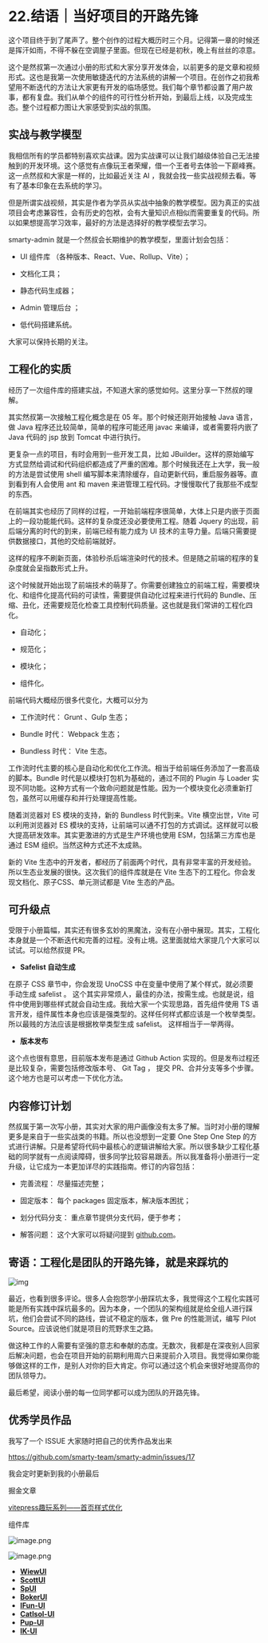 # 22.结语｜当好项目的开路先锋

这个项目终于到了尾声了。整个创作的过程大概历时三个月。记得第一章的时候还是挥汗如雨，不得不躲在空调屋子里面。但现在已经是初秋，晚上有丝丝的凉意。

这个是然叔第一次通过小册的形式和大家分享开发体会，以前更多的是文章和视频形式。这也是我第一次使用敏捷迭代的方法系统的讲解一个项目。在创作之初我希望用不断迭代的方法让大家更有开发的临场感觉。我们每个章节都设置了用户故事，都有复盘。我们从单个的组件的可行性分析开始，到最后上线，以及完成生态。整个过程都力图让大家感受到实战的氛围。

## 实战与教学模型

我相信所有的学员都特别喜欢实战课。因为实战课可以让我们越级体验自己无法接触到的开发环境。这个感觉有点像玩王者荣耀，借一个王者号去体验一下巅峰赛。这一点然叔和大家是一样的，比如最近关注 AI ，我就会找一些实战视频去看。等有了基本印象在去系统的学习。

但是所谓实战视频，其实是作者为学员从实战中抽象的教学模型。因为真正的实战项目会考虑兼容性，会有历史的包袱，会有大量知识点相似而需要重复的代码。所以如果想提高学习效率，最好的方法是选择好的教学模型去学习。

 smarty-admin 就是一个然叔会长期维护的教学模型，里面计划会包括：

- UI 组件库 （各种版本、React、Vue、Rollup、Vite）；

- 文档化工具；

- 静态代码生成器；

- Admin 管理后台 ；

- 低代码搭建系统。

大家可以保持长期的关注。

## 工程化的实质

经历了一次组件库的搭建实战，不知道大家的感觉如何。这里分享一下然叔的理解。

其实然叔第一次接触工程化概念是在 05 年。那个时候还刚开始接触 Java 语言，做 Java 程序还比较简单，简单的程序可能还用 javac 来编译，或者需要将内嵌了 Java 代码的 jsp 放到 Tomcat 中进行执行。

更复杂一点的项目，有时会用到一些开发工具，比如 JBuilder。这样的原始编写方式显然给调试和代码组织都造成了严重的困难。那个时候我还在上大学，我一般的方法是尝试使用 shell 编写脚本来清除缓存，自动更新代码，重启服务器等。直到看到有人会使用 ant 和 maven 来进管理工程代码。才慢慢取代了我那些不成型的东西。

在前端其实也经历了同样的过程，一开始前端程序很简单，大体上只是内嵌于页面上的一段功能能代码。这样的复杂度还没必要使用工程。随着 Jquery 的出现，前后端分离的时代的到来，前端已经有能力成为 UI 技术的主导力量。后端只需要提供数据接口，其他的交给前端就好。

这样的程序不刷新页面，体验秒杀后端渲染时代的技术。但是随之前端的程序的复杂度就会呈指数形式上升。

这个时候就开始出现了前端技术的萌芽了。你需要创建独立的前端工程，需要模块化、和组件化提高代码的可读性，需要提供自动化过程来进行代码的 Bundle、压缩、丑化，还需要规范化检查工具控制代码质量。这也就是我们常讲的工程化四化。

- 自动化；

- 规范化；

- 模块化；

- 组件化。

前端代码大概经历很多代变化，大概可以分为

- 工作流时代： Grunt 、Gulp 生态；

- Bundle 时代： Webpack 生态；

- Bundless 时代： Vite 生态。

工作流时代主要的核心是自动化和优化工作流。相当于给前端任务添加了一套高级的脚本。Bundle 时代是以模块打包机为基础的，通过不同的 Plugin 与 Loader 实现不同功能。这种方式有一个致命问题就是性能。因为一个模块变化必须重新打包，虽然可以用缓存和并行处理提高性能。 

随着浏览器对 ES 模块的支持，新的 Bundless 时代到来。Vite 横空出世，Vite 可以利用浏览器对 ES 模块的支持，让前端可以通不打包的方式调试。这样就可以极大提高研发效率。其实更激进的方式是生产环境也使用 ESM，包括第三方库也是通过 ESM 组织。当然这种方式还不太成熟。

新的 Vite 生态中的开发者，都经历了前面两个时代，具有非常丰富的开发经验。所以生态业发展的很快。这次我们的组件库就是在 Vite 生态下的工程化。你会发现文档化、原子CSS、单元测试都是 Vite 生态的产品。

## 可升级点

受限于小册篇幅，其实还有很多玄妙的黑魔法，没有在小册中展现。其实，工程化本身就是一个不断迭代和完善的过程。没有止境。这里面就给大家提几个大家可以试试。可以给然叔提 PR。

- **Safelist 自动生成**

在原子 CSS 章节中，你会发现 UnoCSS 中在变量中使用了某个样式，就必须要手动生成 safelist 。 这个其实非常烦人，最佳的办法，按需生成。也就是说，组件中使用到哪些样式就会自动生成。我给大家一个实现思路，首先组件使用 TS 语言开发，组件属性本身也应该是强类型的。这样任何样式都应该是一个枚举类型。所以最贱的方法应该是根据枚举类型生成 safelist。 这样相当于一举两得。

- **版本发布**

这个点也很有意思，目前版本发布是通过 Github Action 实现的。但是发布过程还是比较复杂，需要包括修改版本号、 Git Tag ， 提交 PR、合并分支等多个步骤。这个地方也是可以考虑一下优化方法。

## 内容修订计划

然叔属于第一次写小册，其实对大家的用户画像没有太多了解。当时对小册的理解更多是来自于一些实战类的书籍。所以也没想到一定要 One Step One Step 的方式进行讲解。只是希望将代码中最核心的逻辑讲解给大家。所以很多缺少工程化基础的同学就有一点阅读障碍，很多同学比较容易跟丢。所以我准备将小册进行一定升级，让它成为一本更加详尽的实践指南。修订的内容包括：

- 完善流程： 尽量描述完整；

- 固定版本： 每个 packages 固定版本，解决版本困扰；

- 划分代码分支： 重点章节提供分支代码，便于参考；

- 解答问题： 这个大家可以将疑问提到  [github.com](https://github.com/smarty-team/smarty-admin/issues)。

## 寄语：工程化是团队的开路先锋，就是来踩坑的

![img](./images/08a05f9f42ed42d19d7c3edb82b21627~tplv-k3u1fbpfcp-zoom-1.image.png)

最近，也看到很多评论。很多人会抱怨学小册踩坑太多，我觉得这个工程化实践可能是所有实践中踩坑最多的。因为本身，一个团队的架构组就是给全组人进行踩坑，他们会尝试不同的路线，尝试不稳定的版本，做 Pre 的性能测试，编写 Pilot Source。应该说他们就是项目的荒野求生之路。

做这种工作的人需要有坚强的意志和奉献的态度。无数次，我都是在深夜别人回家后解决问题，也会在项目开始的前期利用周六日来提前介入项目。我觉得如果你能够做这样的工作，是别人对你的巨大肯定。你可以通过这个机会来很好地提高你的团队领导力。

最后希望，阅读小册的每一位同学都可以成为团队的开路先锋。


## 优秀学员作品
我写了一个 ISSUE 大家随时把自己的优秀作品发出来

https://github.com/smarty-team/smarty-admin/issues/17

我会定时更新到我的小册最后

掘金文章

[vitepress趣玩系列——首页样式优化](https://juejin.cn/post/7133165263767207966)


组件库

![image.png](./images/18764cf9c38a4ffc9548d70499c7831b~tplv-k3u1fbpfcp-watermark.image.png)


![image.png](./images/638def3f1660441b9937356b5fc85762~tplv-k3u1fbpfcp-watermark.image.png)

- [**WiewUI**](https://github.com/gumingWu/wiew-ui)
- [**ScottUI**](https://github.com/iscottt/scott-ui)
- [**SpUI**](https://github.com/lyh0371/sp-ui)
- [**BokerUI**](https://github.com/juetan/booker-ui)
- [**IFun-UI**](https://github.com/ngd-b/ifun-ui)
- [**CatIsol-UI**](https://github.com/isolcat/CatIsol-UI)
- [**Pup-UI**](https://github.com/yxw007/Pup-ui)
- [**IK-UI**](https://laine001.github.io/ik-ui/)






